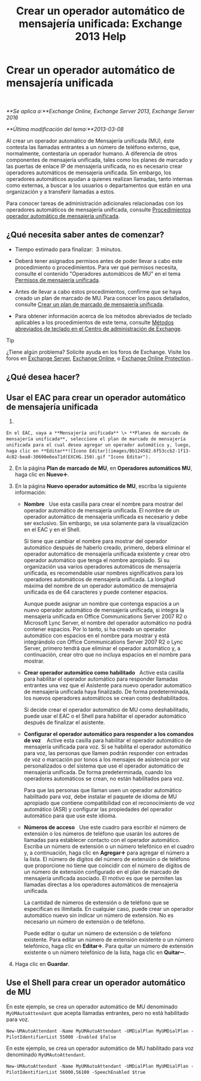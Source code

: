 ﻿---
title: 'Crear un operador automático de mensajería unificada: Exchange 2013 Help'
TOCTitle: Crear un operador automático de mensajería unificada
ms:assetid: 773f53fb-d80f-4a79-8bd3-bd753942489f
ms:mtpsurl: https://technet.microsoft.com/es-es/library/Aa998875(v=EXCHG.150)
ms:contentKeyID: 49895724
ms.date: 04/23/2018
mtps_version: v=EXCHG.150
f1_keywords:
- Microsoft.Exchange.Management.SnapIn.Esm.OrganizationConfiguration.UnifiedMessaging.CreateAutoAttendantWizardForm.CreateAutoAttendantWizardPage
ms.translationtype: HT
---

# Crear un operador automático de mensajería unificada

 

_**Se aplica a:**Exchange Online, Exchange Server 2013, Exchange Server 2016_

_**Última modificación del tema:**2013-03-08_

Al crear un operador automático de Mensajería unificada (MU), éste contesta las llamadas entrantes a un número de teléfono externo, que, normalmente, contestaría un operador humano. A diferencia de otros componentes de mensajería unificada, tales como los planes de marcado y las puertas de enlace IP de mensajería unificada, no es necesario crear operadores automáticos de mensajería unificada. Sin embargo, los operadores automáticos ayudan a quienes realizan llamadas, tanto internas como externas, a buscar a los usuarios o departamentos que están en una organización y a transferir llamadas a estos.

Para conocer tareas de administración adicionales relacionadas con los operadores automáticos de mensajería unificada, consulte [Procedimientos operador automático de mensajería unificada](um-auto-attendant-procedures-exchange-2013-help.md).

## ¿Qué necesita saber antes de comenzar?

  - Tiempo estimado para finalizar:  3 minutos.

  - Deberá tener asignados permisos antes de poder llevar a cabo este procedimiento o procedimientos. Para ver qué permisos necesita, consulte el contenido "Operadores automáticos de MU" en el tema [Permisos de mensajería unificada](unified-messaging-permissions-exchange-2013-help.md).

  - Antes de llevar a cabo estos procedimientos, confirme que se haya creado un plan de marcado de MU. Para conocer los pasos detallados, consulte [Crear un plan de marcado de mensajería unificada](create-a-um-dial-plan-exchange-2013-help.md).

  - Para obtener información acerca de los métodos abreviados de teclado aplicables a los procedimientos de este tema, consulte [Métodos abreviados de teclado en el Centro de administración de Exchange](keyboard-shortcuts-in-the-exchange-admin-center-exchange-online-protection-help.md).


> [!TIP]
> ¿Tiene algún problema? Solicite ayuda en los foros de Exchange. Visite los foros en <A href="https://go.microsoft.com/fwlink/p/?linkid=60612">Exchange Server</A>, <A href="https://go.microsoft.com/fwlink/p/?linkid=267542">Exchange Online</A>, o <A href="https://go.microsoft.com/fwlink/p/?linkid=285351">Exchange Online Protection</A>..



## ¿Qué desea hacer?

## Usar el EAC para crear un operador automático de mensajería unificada

1.  
    
    En el EAC, vaya a **Mensajería unificada** \> **Planes de marcado de mensajería unificada**, seleccione el plan de marcado de mensajería unificada para el cual desea agregar un operador automático y, luego, haga clic en **Editar**![Icono Editar](images/Bb124582.6f53ccb2-1f13-4c02-bea0-30690e6ea71d(EXCHG.150).gif "Icono Editar").

2.  En la página **Plan de marcado de MU**, en **Operadores automáticos MU**, haga clic en **Nuevo**![Agregar icono](images/JJ218640.c1e75329-d6d7-4073-a27d-498590bbb558(EXCHG.150).gif "Agregar icono").

3.  En la página **Nuevo operador automático de MU**, escriba la siguiente información:
    
      - **Nombre**   Use esta casilla para crear el nombre para mostrar del operador automático de mensajería unificada. El nombre de un operador automático de mensajería unificada es necesario y debe ser exclusivo. Sin embargo, se usa solamente para la visualización en el EAC y en el Shell.
        
        Si tiene que cambiar el nombre para mostrar del operador automático después de haberlo creado, primero, deberá eliminar el operador automático de mensajería unificada existente y crear otro operador automático que tenga el nombre apropiado. Si su organización usa varios operadores automáticos de mensajería unificada, es recomendable usar nombres significativos para los operadores automáticos de mensajería unificada. La longitud máxima del nombre de un operador automático de mensajería unificada es de 64 caracteres y puede contener espacios.
        
        Aunque puede asignar un nombre que contenga espacios a un nuevo operador automático de mensajería unificada, si integra la mensajería unificada en Office Communications Server 2007 R2 o Microsoft Lync Server, el nombre del operador automático no podrá contener espacios. Por lo tanto, si ha creado un operador automático con espacios en el nombre para mostrar y está integrándolo con Office Communications Server 2007 R2 o Lync Server, primero tendrá que eliminar el operador automático y, a continuación, crear otro que no incluya espacios en el nombre para mostrar.
    
      - **Crear operador automático como habilitado**   Active esta casilla para habilitar el operador automático para responder llamadas entrantes una vez que el Asistente para nuevo operador automático de mensajería unificada haya finalizado. De forma predeterminada, los nuevos operadores automáticos se crean como deshabilitados.
        
        Si decide crear el operador automático de MU como deshabilitado, puede usar el EAC o el Shell para habilitar el operador automático después de finalizar el asistente.
    
      - **Configurar el operador automático para responder a los comandos de voz**    Active esta casilla para habilitar el operador automático de mensajería unificada para voz. Si se habilita el operador automático para voz, las personas que llamen podrán responder con entradas de voz o marcación por tonos a los mensajes de asistencia por voz personalizados o del sistema que use el operador automático de mensajería unificada. De forma predeterminada, cuando los operadores automáticos se crean, no están habilitados para voz.
        
        Para que las personas que llaman usen un operador automático habilitado para voz, debe instalar el paquete de idioma de MU apropiado que contiene compatibilidad con el reconocimiento de voz automático (ASR) y configurar las propiedades del operador automático para que use este idioma.
    
      - **Números de acceso**   Use este cuadro para escribir el número de extensión o los números de teléfono que usarán los autores de llamadas para establecer contacto con el operador automático. Escriba un número de extensión o un número telefónico en el cuadro y, a continuación, haga clic en **Agregar**![Agregar icono](images/JJ218640.c1e75329-d6d7-4073-a27d-498590bbb558(EXCHG.150).gif "Agregar icono") para agregar el número a la lista. El número de dígitos del número de extensión o de teléfono que proporcione no tiene que coincidir con el número de dígitos de un número de extensión configurado en el plan de marcado de mensajería unificada asociado. El motivo es que se permiten las llamadas directas a los operadores automáticos de mensajería unificada.
        
        La cantidad de números de extensión o de teléfono que se especifican es ilimitada. En cualquier caso, puede crear un operador automático nuevo sin indicar un número de extensión. No es necesario un número de extensión o de teléfono.
        
        Puede editar o quitar un número de extensión o de teléfono existente. Para editar un número de extensión existente o un número telefónico, haga clic en **Editar**![Agregar icono](images/JJ218640.c1e75329-d6d7-4073-a27d-498590bbb558(EXCHG.150).gif "Agregar icono"). Para quitar un número de extensión existente o un número telefónico de la lista, haga clic en **Quitar**![Icono de quitar](images/JJ657492.479b6ced-8d64-4277-a725-f17fea202b28(EXCHG.150).gif "Icono de quitar").

4.  Haga clic en **Guardar**.

## Use el Shell para crear un operador automático de MU

En este ejemplo, se crea un operador automático de MU denominado `MyUMAutoAttendant` que acepta llamadas entrantes, pero no está habilitado para voz.

    New-UMAutoAttendant -Name MyUMAutoAttendant -UMDialPlan MyUMDialPlan -PilotIdentifierList 55000 -Enabled $false

En este ejemplo, se crea un operador automático de MU habilitado para voz denominado `MyUMAutoAttendant`.

    New-UMAutoAttendant -Name MyUMAutoAttendant -UMDialPlan MyUMDialPlan -PilotIdentifierList 56000,56100 -SpeechEnabled $true

